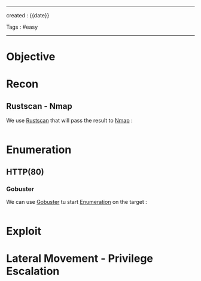 - - - 
created : {{date}} 

Tags : #easy 
- - - 
# Objective


# Recon

## Rustscan - Nmap

We use [Rustscan](../3%20-%20Tags/Hacking%20Tools/Rustscan.md) that will pass the result to [Nmap](../3%20-%20Tags/Hacking%20Tools/Nmap.md) :

```

```

# Enumeration

## HTTP(80)

### Gobuster

We can use [Gobuster](../3%20-%20Tags/Hacking%20Tools/Gobuster.md) tu start [Enumeration](../3%20-%20Tags/Hacking%20Concepts/Enumeration.md) on the target :

```

```





# Exploit






# Lateral Movement - Privilege Escalation



